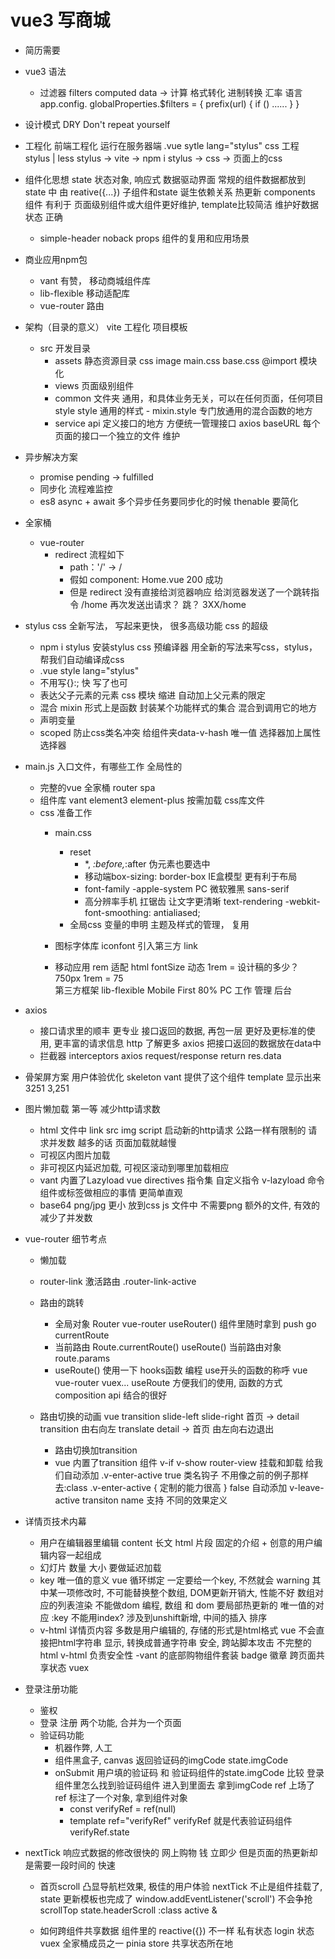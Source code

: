 # vue3 写商城 
- 简历需要 

- vue3 语法
    - 过滤器 filters computed data -> 计算 格式转化 进制转换 汇率 语言 app.config.          globalProperties.$filters = { prefix(url) { if () ...... } }

- 设计模式 DRY Don't repeat yourself

- 工程化
    前端工程化 运行在服务器端
    .vue  sytle lang="stylus" css 工程 stylus | less
    stylus -> vite -> npm i stylus -> css -> 页面上的css

- 组件化思想 
    state 状态对象, 响应式 数据驱动界面 常规的组件数据都放到state 中 由 reative({...}) 子组件和state 诞生依赖关系 热更新 components 组件 有利于 页面级别组件或大组件更好维护, template比较简洁 维护好数据状态 正确

    - simple-header noback props 组件的复用和应用场景

- 商业应用npm包
    - vant  有赞， 移动商城组件库
    - lib-flexible   移动适配库
    - vue-router    路由 

- 架构（目录的意义）
    vite  工程化  项目模板
    - src  开发目录
        - assets  静态资源目录
            css image 
            main.css  base.css  @import 模块化
        - views 页面级别组件
        - common 文件夹
            通用，和具体业务无关，可以在任何页面，任何项目style
            style 通用的样式
                - mixin.style
                    专门放通用的混合函数的地方
        - service api
            定义接口的地方
            方便统一管理接口 axios baseURL
            每个页面的接口一个独立的文件    维护

- 异步解决方案
    - promise pending -> fulfilled
    - 同步化 流程难监控
    - es8 async + await 多个异步任务要同步化的时候 thenable 要简化

- 全家桶
    - vue-router
        - redirect
            流程如下
            - path：'/' -> /
            - 假如 component: Home.vue 200 成功
            - 但是 redirect
                没有直接给浏览器响应
                给浏览器发送了一个跳转指令 /home
                再次发送出请求？ 跳？ 3XX/home

- stylus
    css 全新写法， 写起来更快， 很多高级功能
    css  的超级
    - npm i stylus
        安装stylus css 预编译器
        用全新的写法来写css，stylus， 帮我们自动编译成css
    - .vue style lang="stylus"
    - 不用写{}:; 快
        写了也可
    - 表达父子元素的元素 css 模块
        缩进 自动加上父元素的限定
    - 混合 mixin
        形式上是函数
        封装某个功能样式的集合
        混合到调用它的地方
    - 声明变量
    - scoped
        防止css类名冲突
        给组件夹data-v-hash 唯一值
        选择器加上属性选择器

- main.js 入口文件，有哪些工作
    全局性的
    - 完整的vue 全家桶 
        router  spa 
    - 组件库 
        vant element3 element-plus 
        按需加载
        css库文件
    - css 准备工作
        - main.css
            - reset 
                - *, *:before,*:after 伪元素也要选中
                - 移动端box-sizing: border-box IE盒模型 更有利于布局
                - font-family  -apple-system   PC 微软雅黑   sans-serif
                - 高分辨率手机  扛锯齿 让文字更清晰
                    text-rendering
                    -webkit-font-smoothing: antialiased;
            - 全局css 变量的申明  主题及样式的管理， 复用 
        - 图标字体库
            iconfont
            引入第三方 link

        - 移动应用 
            rem  适配  html fontSize 动态  1rem = 设计稿的多少？ 750px   1rem = 75  
            第三方框架 lib-flexible 
            Mobile First  80% 
            PC  工作 管理  后台 

- axios
    - 接口请求里的顺丰 
        更专业 
        接口返回的数据, 再包一层 更好及更标准的使用, 更丰富的请求信息 
        http 了解更多 
        axios 把接口返回的数据放在data中
    - 拦截器 
        interceptors
        axios 
        request/response 
        return res.data

- 骨架屏方案 用户体验优化 skeleton vant 提供了这个组件 template 显示出来 3251 3,251

- 图片懒加载 第一等 减少http请求数
    - html 文件中 link src img script 启动新的http请求 公路一样有限制的 请求并发数 越多的话 页面加载就越慢
    - 可视区内图片加载
    - 非可视区内延迟加载, 可视区滚动到哪里加载相应
    - vant 内置了Lazyload vue directives 指令集 自定义指令 v-lazyload 命令组件或标签做相应的事情 更简单直观
    - base64 png/jpg 更小 放到css js 文件中 不需要png 额外的文件, 有效的减少了并发数

- vue-router 细节考点

    - 懒加载
    - router-link 激活路由 .router-link-active
    - 路由的跳转
        - 全局对象 Router vue-router useRouter() 组件里随时拿到 push go currentRoute
        - 当前路由 Route.currentRoute() useRoute() 当前路由对象 route.params
        - useRoute() 使用一下 hooks函数 编程 use开头的函数的称呼 vue vue-router vuex... useRoute 方便我们的使用, 函数的方式 composition api 结合的很好
    
    - 路由切换的动画 vue transition slide-left slide-right 首页 -> detail transition 由右向左 translate detail -> 首页 由左向右边退出
        - 路由切换加transition
        - vue 内置了transition 组件 v-if v-show router-view 挂载和卸载 给我们自动添加 .v-enter-active true 类名钩子 不用像之前的例子那样去:class .v-enter-active { 定制的能力很高 } false 自动添加 v-leave-active transiton name 支持 不同的效果定义

- 详情页技术内幕

    - 用户在编辑器里编辑 content 长文 html 片段 固定的介绍 + 创意的用户编辑内容一起组成
    - 幻灯片 数量 大小 要做延迟加载
    - key 唯一值的意义 vue 循环绑定 一定要给一个key, 不然就会 warning 其中某一项修改时, 不可能替换整个数组, DOM更新开销大, 性能不好 数组对应的列表渲染 不能做dom 编程, 数组 和 dom 要局部热更新的 唯一值的对应 :key
    不能用index? 涉及到unshift新增, 中间的插入 排序
    - v-html 详情页内容 多数是用户编辑的, 存储的形式是html格式 vue 不会直接把html字符串 显示, 转换成普通字符串 安全, 跨站脚本攻击 不完整的html v-html 负责安全性
    -vant 的底部购物组件套装 badge 徽章 跨页面共享状态 vuex

- 登录注册功能

    - 鉴权
    - 登录 注册 两个功能, 合并为一个页面
    - 验证码功能
        - 机器作弊, 人工
        - 组件黑盒子, canvas 返回验证码的imgCode state.imgCode
        - onSubmit 用户填的验证码 和 验证码组件的state.imgCode 比较 登录组件里怎么找到验证码组件 进入到里面去 拿到imgCode ref 上场了 ref 标注了一个对象, 拿到组件对象
            - const verifyRef = ref(null)
            - template ref="verifyRef" verifyRef 就是代表验证码组件 verifyRef.state

- nextTick 响应式数据的修改很快的 网上购物 钱 立即少 但是页面的热更新却是需要一段时间的 快速

    - 首页scroll 凸显导航栏效果, 极佳的用户体验
        nextTick 不止是组件挂载了, state 更新模板也完成了
        window.addEventListener('scroll') 不会争抢
        scrollTop state.headerScroll
        :class active &
    
    - 如何跨组件共享数据
        组件里的 reactive({}) 不一样 私有状态
        login 状态
        vuex 全家桶成员之一 pinia
        store 共享状态所在地